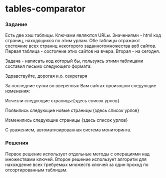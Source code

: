 # tables-comparator

### Задание
Есть две хэш таблицы.
Ключами являются URLы.
Значениями - html код страниц, находящихся по этим урлам.
Обе таблицы отражают состояние всех страниц некоторого заданногомножества веб сайтов.
Первая таблица - состояние этих сайтов на вчера.
Вторая - на сегодня.

Задача - написать код который бы, пользуясь этими таблицами составил
письмо следующего формата:


Здравствуйте, дорогая и.о. секретаря

За последние сутки во вверенных Вам сайтах произошли следующие изменения:


Исчезли следующие страницы:{здесь список урлов}

Появились следующие новые страницы {здесь список урлов}

Изменились следующие страницы {здесь список урлов}


С уважением,
автоматизированная система
мониторинга.

### Решения
Первое решение использует отдельные методы с операциями над множествами ключей.
Второе решение использует алгоритм для нахождение всех требуемых множеств ключей за один проход по отсортированным таблицам.
